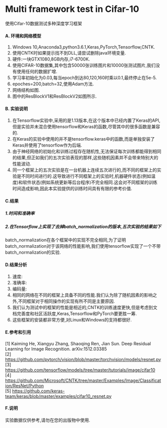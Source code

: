 Multi framework test in Cifar-10
=====
使用Cifar-10数据测试多种深度学习框架

#### A. 环境和网络模型
1. Windows 10,Anaconda3,python3.6.1,Keras,PyTorch,Tensorflow,CNTK.<br>
2. 使用CNTK时如果提示找不到DLL,请尝试删除java环境变量.<br>
3. 硬件:一块GTX1080,8GB内存,i7-6700K.<br>
4. 使用CIFAR-10数据集,其中包含50000张训练图片和10000张测试图片,我们没有使用任何的数据扩增.<br>
5. 学习率初始化为0.03,每当epoch到达80,120,160时乘以0.1,最终停止在5e-5.<br>
6. epoches=200,batch=32,使用Adam方法.<br>
7. 网络结构如图.<br>
8. 图中的ResBlockV1和ResBlockV2如图所示.<br>

#### B. 实验说明
1. 在Tensorflow实验中,采用的是1.13版本,在这个版本中已经内置了Keras的API,但是实验并未混合使用tensorflow和Keras的函数,尽管其中的很多函数是兼容的.<br>
2. 在Keras的实验中使用的并不是tensorflow.keras中的函数,而是单独安装了Keras并使用了tensorflow作为后端.
3. 由于神经网络的初始化和训练过程存在随机性,无法保证每次训练都能得到相同的结果,但正如我们的五次实验表现的那样,这些随机因素并不会带来特别大的性能波动.<br>
4. 同一个框架上的五次实验是在一台机器上连续五次进行的,而不同的框架上的实验是不同时间进行的.这导致进行不同框架上的实验时,机器硬件状态(例如温度)和软件状态(例如系统更新等后台程序)不完全相同.这会对不同框架的训练时间造成影响,因此本实验提供的训练时间具有有限的参考价值.<br>


#### C.结果
##### 1.时间和准确率

##### 2.在Tensorflow上实现了去掉batch_normalization的版本,五次实验的结果如下
batch_normalization在各个框架中的实现不完全相同,为了证明batch_normalization对于该网络的性能影响,我们使用tensorflow实现了一个不带batch_normalization的实验.<br>


#### D.结果分析
1. 速度:
2. 准确率:
3. 编码量:
4. 相同的网络在不同的框架上具备不同的性能.我们认为除了随机因素的影响之外,不同框架对于相同操作的实现有所不同是主要原因.<br>
5. 我们认为测试中的框架的性能是相近的,CNTK的训练速度更快,但是考虑到文档完善度和社区活跃度,Keras,Tensorflow和PyTorch要更胜一筹.<br>
6. 这些框架的安装都非常方便,对Linux和Windows的支持都很好.<br>

#### E.参考和引用
[1] Kaiming He, Xiangyu Zhang, Shaoqing Ren, Jian Sun. Deep Residual Learning for Image Recognition. arXiv:1512.03385<br>
[2] https://github.com/pytorch/vision/blob/master/torchvision/models/resnet.py<br>
[3] https://github.com/tensorflow/models/tree/master/tutorials/image/cifar10<br>
[4] https://github.com/Microsoft/CNTK/tree/master/Examples/Image/Classification/ResNet/Python<br>
[5] https://github.com/keras-team/keras/blob/master/examples/cifar10_resnet.py<br>

#### F.说明
实验数据仅供参考,请勿在您的出版物中使用.<br>